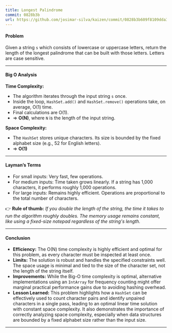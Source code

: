 ```yaml
---
title: Longest Palindrome
commit: 0828b3b
url: https://github.com/josimar-silva/kaizen/commit/0828b3b609f8109dda3ea09fc20e382fa31758c9
---
```


#### Problem
Given a string `s` which consists of lowercase or uppercase letters, return the length of the longest palindrome that can be built with those letters. Letters are case sensitive.

---

#### Big O Analysis

**Time Complexity:**  
- The algorithm iterates through the input string `s` once.
- Inside the loop, `HashSet.add()` and `HashSet.remove()` operations take, on average, O(1) time.
- Final calculations are O(1).
- ⇒ **O(N)**, where `N` is the length of the input string.

**Space Complexity:**  
- The `HashSet` stores unique characters. Its size is bounded by the fixed alphabet size (e.g., 52 for English letters).
- ⇒ **O(1)**

---

#### Layman’s Terms

- For small inputs: Very fast, few operations.
- For medium inputs: Time taken grows linearly. If a string has 1,000 characters, it performs roughly 1,000 operations.
- For large inputs: Remains highly efficient. Operations are proportional to the total number of characters.

👉 **Rule of thumb:** *If you double the length of the string, the time it takes to run the algorithm roughly doubles. The memory usage remains constant, like using a fixed-size notepad regardless of the string's length.*

---

#### Conclusion

- **Efficiency:** The O(N) time complexity is highly efficient and optimal for this problem, as every character must be inspected at least once.
- **Limits:** The solution is robust and handles the specified constraints well. The space usage is minimal and tied to the size of the character set, not the length of the string itself.
- **Improvements:** While the Big-O time complexity is optimal, alternative implementations using an `IntArray` for frequency counting might offer marginal practical performance gains due to avoiding hashing overhead.
- **Lesson Learned:** This problem highlights how a `HashSet` can be effectively used to count character pairs and identify unpaired characters in a single pass, leading to an optimal linear time solution with constant space complexity. It also demonstrates the importance of correctly analyzing space complexity, especially when data structures are bounded by a fixed alphabet size rather than the input size.

---